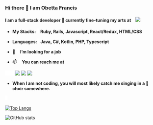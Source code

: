 ### Hi there 👋 I am Obetta Francis

#### I am a full-stack developer 🌱 currently fine-tuning my arts at ![l](./line.png) ![](https://img.shields.io/badge/Microverse-blueviolet)

- **My Stacks: ![](./line.png) Ruby, Rails, Javascript, React/Redux, HTML/CSS**
- **Languages:![](./line.png) Java, C#, Kotlin, PHP, Typescript**

- 🤔 ![l](./line.png) **I’m looking for a job**

- 📫 ![l](./line.png) **You can reach me at**

![](./line.png)![](./line.png)![](./line.png)![](./line.png)[![](https://img.shields.io/badge/GitHub-100000?style=for-the-badge&logo=github&logoColor=white)](https://github.com/chasscepts) [![](https://img.shields.io/badge/Twitter-1DA1F2?style=for-the-badge&logo=twitter&logoColor=white)](https://twitter.com/chasscepts) [![](https://img.shields.io/badge/LinkedIn-0077B5?style=for-the-badge&logo=linkedin&logoColor=white)](https://www.linkedin.com/in/chasscepts/)

- **When I am not coding, you will most likely catch me singing in a 💬 choir somewhere.**

![l](./line.png)

[![Top Langs](https://github-readme-stats.vercel.app/api/top-langs/?username=chasscepts)](https://github.com/chasscepts/github-readme-stats)

![GitHub stats](https://github-readme-stats.vercel.app/api?username=chasscepts&show_icons=true)


